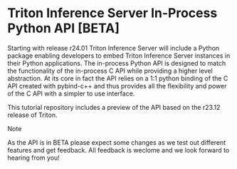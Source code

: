 # Triton Inference Server In-Process Python API [BETA]

Starting with release r24.01 Triton Inference Server will include a
Python package enabling developers to embed Triton Inference Server
instances in their Python applications. The in-process Python API is
designed to match the functionality of the in-process C API while
providing a higher level abstraction. At its core in fact the API
relies on a 1:1 python binding of the C API created with pybind-c++
and thus provides all the flexibility and power of the C API with a
simpler to use interface. 

This tutorial repository includes a preview of the API based on the
r23.12 release of Triton.

> [!Note]
> As the API is in BETA please expect some changes as we 
> test out different features and get feedback.
> All feedback is weclome and we look forward to hearing from you!




